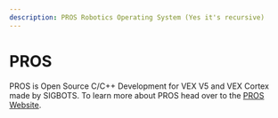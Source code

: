 ```yaml
---
description: PROS Robotics Operating System (Yes it's recursive)
---
```


# PROS

PROS is Open Source C/C++ Development for VEX V5 and VEX Cortex made by SIGBOTS. To learn more about PROS head over to the [PROS Website](https://pros.cs.purdue.edu/).

